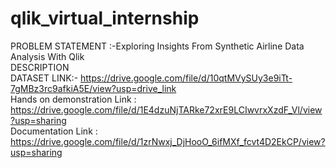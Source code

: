 # qlik_virtual_internship
PROBLEM STATEMENT :-Exploring Insights From Synthetic Airline Data Analysis With Qlik                                
DESCRIPTION                                                                                         
DATASET LINK:- https://drive.google.com/file/d/10qtMVySUy3e9iTt-7gMBz3rc9afkiA5E/view?usp=drive_link               
Hands on demonstration Link : https://drive.google.com/file/d/1E4dzuNjTARke72xrE9LCIwvrxXzdF_Vl/view?usp=sharing            
Documentation Link : https://drive.google.com/file/d/1zrNwxj_DjHooO_6ifMXf_fcvt4D2EkCP/view?usp=sharing 
